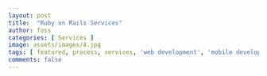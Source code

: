 ```yaml
---
layout: post
title:  "Ruby on Rails Services"
author: foss
categories: [ Services ]
image: assets/images/4.jpg
tags: [ featured, process, services, 'web development', 'mobile development' ]
comments: false
---
```


